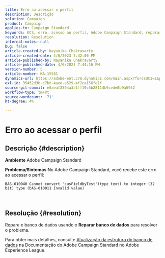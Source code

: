 ```yaml
---
title: Erro ao acessar o perfil
description: Descrição
solution: Campaign
product: Campaign
applies-to: Campaign Standard
keywords: KCS, erro, acesso ao perfil, Adobe Campaign Standard, reparar banco de dados
resolution: Resolution
internal-notes: null
bug: false
article-created-by: Nayanika Chakravarty
article-created-date: 4/6/2023 7:42:00 PM
article-published-by: Nayanika Chakravarty
article-published-date: 4/6/2023 7:44:16 PM
version-number: 5
article-number: KA-15581
dynamics-url: https://adobe-ent.crm.dynamics.com/main.aspx?forceUCI=1&pagetype=entityrecord&etn=knowledgearticle&id=b9aab117-b3d4-ed11-a7c7-6045bd006b3d
exl-id: 35452d3b-c7bd-4aee-a529-4f2ca156fe1f
source-git-commit: e0aeaf2394a3a1ff19c6b28114b9cede0b9a5952
workflow-type: tm+mt
source-wordcount: '71'
ht-degree: 4%

---
```


# Erro ao acessar o perfil

## Descrição {#description}


<b>Ambiente</b>
Adobe Campaign Standard

<b>Problema/Sintomas</b>
No Adobe Campaign Standard, você recebe este erro ao acessar o perfil:


```
BAS-010040 Cannot convert 'cusFieldbyTest'(type text) to integer (32 bit) type (bAS-010011 Invalid value)
```






 



## Resolução {#resolution}


Repare o banco de dados usando o <b>Reparar banco de dados</b> para resolver o problema.

Para obter mais detalhes, consulte [Atualização da estrutura do banco de dados](https://experienceleague.adobe.com/docs/campaign-standard/using/developing/adding-or-extending-a-resource/updating-the-database-structure.html?lang=en) na Documentação do Adobe Campaign Standard no Adobe Experience League.
